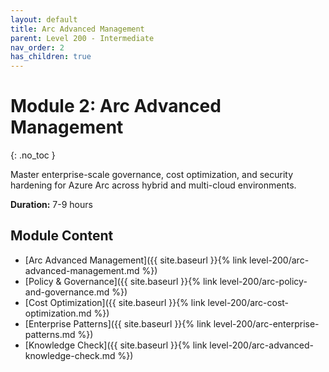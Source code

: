 ```yaml
---
layout: default
title: Arc Advanced Management
parent: Level 200 - Intermediate
nav_order: 2
has_children: true
---
```


# Module 2: Arc Advanced Management
{: .no_toc }

Master enterprise-scale governance, cost optimization, and security hardening for Azure Arc across hybrid and multi-cloud environments.

**Duration:** 7-9 hours

## Module Content

- [Arc Advanced Management]({{ site.baseurl }}{% link level-200/arc-advanced-management.md %})
- [Policy & Governance]({{ site.baseurl }}{% link level-200/arc-policy-and-governance.md %})
- [Cost Optimization]({{ site.baseurl }}{% link level-200/arc-cost-optimization.md %})
- [Enterprise Patterns]({{ site.baseurl }}{% link level-200/arc-enterprise-patterns.md %})
- [Knowledge Check]({{ site.baseurl }}{% link level-200/arc-advanced-knowledge-check.md %})
